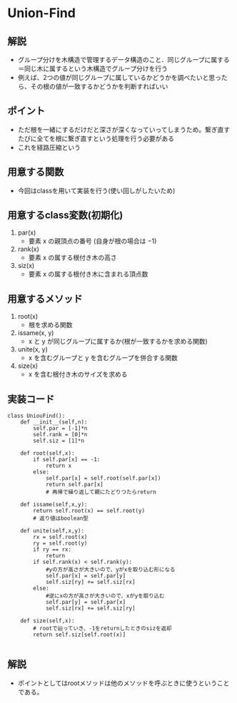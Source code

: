 # Union-Find
## 解説
- グループ分けを木構造で管理するデータ構造のこと．同じグループに属する＝同じ木に属するという木構造でグループ分けを行う
- 例えば、2つの値が同じグループに属しているかどうかを調べたいと思ったら、その根の値が一致するかどうかを判断すればいい
## ポイント
- ただ根を一緒にするだけだと深さが深くなっていってしまうため。繋ぎ直すたびに全てを根に繋ぎ直すという処理を行う必要がある
- これを経路圧縮という
## 用意する関数
- 今回はclassを用いて実装を行う(使い回しがしたいため)
## 用意するclass変数(初期化)
1. par(x)
    - 要素 x の親頂点の番号 (自身が根の場合は −1)
2. rank(x)
    - 要素 x の属する根付き木の高さ
3. siz(x)
    - 要素 x の属する根付き木に含まれる頂点数

## 用意するメソッド
1. root(x)
    - 根を求める関数
2. issame(x, y)
    - x と y が同じグループに属するか(根が一致するかを求める関数)
3. unite(x, y)
    - x を含むグループと y を含むグループを併合する関数
4. size(x)
    - x を含む根付き木のサイズを求める

## 実装コード
```
class UniouFind():
    def __init__(self,n):
        self.par = [-1]*n
        self.rank = [0]*n
        self.siz = [1]*n
        
    def root(self,x):
        if self.par[x] == -1:
            return x
        else:
            self.par[x] = self.root(self.par[x])
            return self.par[x]
            # 再帰で繰り返して親にたどりつたらreturn
            
    def issame(self,x,y):
        return self.root(x) == self.root(y)
        # 返り値はboolean型
        
    def unite(self,x,y):
        rx = self.root(x)
        ry = self.root(y)
        if ry == rx:
            return
        if self.rank(x) < self.rank(y):
            #yの方が高さが大きいので、yがxを取り込む形になる
            self.par[x] = self.par[y]
            self.siz[ry] += self.siz[rx]
        else:
            #逆にxの方が高さが大きいので、xがyを取り込む
            self.par[y] = self.par[x]
            self.siz[rx] += self.siz[ry]
            
    def size(self,x):
        # rootで辿っていき、-1をreturnしたときのsizを返却
        return self.siz[self.root(x)]
    
```
## 解説
- ポイントとしてはrootメソッドは他のメソッドを呼ぶときに使うということである。

